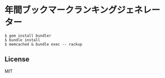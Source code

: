 # 年間ブックマークランキングジェネレーター

```
$ gem install bundler
$ bundle install
$ memcached & bundle exec -- rackup
```

## License

MIT

